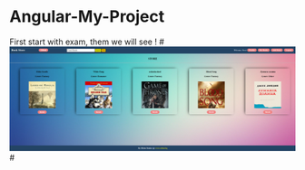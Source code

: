 # Angular-My-Project
First start with exam, them we will see !
#<picture>
 <source media="(prefers-color-scheme: dark)" srcset="YOUR-DARKMODE-IMAGE">
 <source media="(prefers-color-scheme: light)" srcset="YOUR-LIGHTMODE-IMAGE">
 <img alt="YOUR-ALT-TEXT" src="./Untitled.png">
#</picture>
